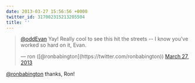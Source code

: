 ```yaml
---
date: 2013-03-27 15:56:56 +0000
twitter_id: 317002315213205504
title: ''
---
```


<blockquote class="twitter-tweet"><p lang="en" dir="ltr"><a href="https://twitter.com/oddEvan?ref_src=twsrc%5Etfw">@oddEvan</a> Yay! Really cool to see this hit the streets -- I know you&#39;ve worked so hard on it, Evan.</p>&mdash; ron ([@ronbabington](https://twitter.com/ronbabington)) <a href="https://twitter.com/ronbabington/status/317002152423858176?ref_src=twsrc%5Etfw">March 27, 2013</a></blockquote>
<script async src="https://platform.twitter.com/widgets.js" charset="utf-8"></script>

[@ronbabington](https://twitter.com/ronbabington) thanks, Ron!
